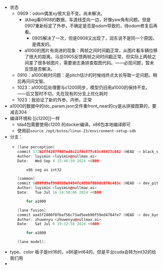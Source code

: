 - 状态
	- 0909：odom偶发xy很大且不变。尚未解决。
		- 从bag看0908的数据，车道线歪向一边，好像yaw角有问题。但是0907重新标定了外参，不确定是否是odom导致的，待odom修复后再看。
			- 0905解决了一次，但是0908又出现了，润东说不是同一个原因，是偶发的。
		- a1000的图片有突进的现象：两帧之间时间戳正常，从图片看车辆位移了很大的距离。马总0905反馈两帧之间时间戳正常，但实际上两帧之间差了很多帧图片，需要谢志勇排查取图代码。——必现问题，暂未反馈是否解决。
	- 0910：a1000耗时问题：是pitch估计的时候线终点太长导致一定问题。稍后再问问文智。
	- 1023：a1000后处理要与c1200同步，模型仍旧用a1000的保持不变。——后又暂时不切，先在现有的分支上优化耗时
	- 1023：我验证了新的外参、内参。正常
- a1000的数据中的ldc_param.json文件重front_near的cy是从拼接图算的，要减去304
- 编译环境和 [[c1200]]一样
	- tda4包需要使用c1200 的docker编译。x86包本地编译即可
	- 使用前`source /opt/bstos/linux-23/environment-setup-sdk`
- 分支：
	- ```cpp
	  [lane perception]
	  commit 572b2ff4207f8d7ed8c21fdcf7fc63c45477c882 (HEAD -> black_sesame_a1000)
	  Author: luyimin <luyimin@nullmax.ai>
	  Date:   Wed Sep 4 15:46:59 2024 +0800
	  
	      x86 seg as int32
	  
	  [common]
	  commit 8d89fd9af998539e9494fc4556f0b9dc870c483c (HEAD -> dev_pitch_est_test_new, origin/dev_pitch_est_test_new)
	  Author: luyimin <luyimin@nullmax.ai>
	  Date:   Tue Jul 16 14:50:06 2024 +0800
	  
	      for a1000
	  
	  [lane fusion]
	  commit aaa5f2800f8fbaf56c73ad5eeb90f59ed4704fe7 (HEAD -> dev_byd_hungarian, origin/dev_byd_hungarian)
	  Author: zhuwenyu <zhuwenyu@nullmax.ai>
	  Date:   Sat Jul 6 19:32:58 2024 +0800
	  
	      for a1000
	  
	  [lane model]:
	  ```
- type、color 板子是int16的，x86是int64的，但是平台cuda会转为int32的给我们用
-